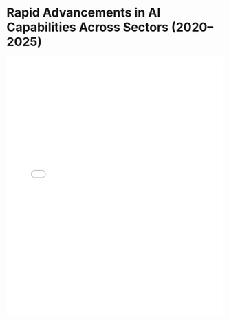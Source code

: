# Rapid Advancements in AI Capabilities Across Sectors (2020–2025)

<embed src="Rapid Advancements in AI Capabilities Across Sectors (2020–2025).pdf" type="application/pdf" width="100%" height="600px">
